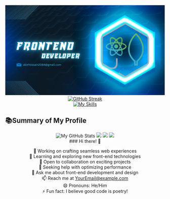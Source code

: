 <div align="center">
  <img src="https://github.com/Abirhossain2084/Abirhossain2084/blob/main/images/abir_git_cover.png?raw=true" alt="Web Developer">
</div>

<div align="center">
  <a href="https://git.io/streak-stats">
    <img src="https://github-readme-streak-stats.herokuapp.com?user=Abirhossain2084&theme=windows-dark&card_width=500" alt="GitHub Streak" />
  </a>
</div>

<div align="center">
  <a href="https://skillicons.dev/icons?i=js,html,css,wasm">
    <img src="https://skillicons.dev/icons?i=js,html,css,wasm" alt="My Skills">
  </a>
</div>




##  📚Summary of My Profile

<div align="center">





  <img src="http://github-profile-summary-cards.vercel.app/api/cards/stats?username=Abirhossain2084&theme=2077" alt="My GitHub Stats">


<img src="http://github-profile-summary-cards.vercel.app/api/cards/profile-details?username=Abirhossain2084&theme=2077" width="900"/>


<img src="http://github-profile-summary-cards.vercel.app/api/cards/repos-per-language?username=Abirhossain2084&theme=github_dark" width="400"/>

<img src="http://github-profile-summary-cards.vercel.app/api/cards/most-commit-language?username=Abirhossain2084&theme=tokyonight" width="400"/>


</div>




<div align="center">
  ### Hi there! 👋

🔭 Working on crafting seamless web experiences  
🌱 Learning and exploring new front-end technologies  
👯 Open to collaboration on exciting projects  
🤔 Seeking help with optimizing performance  
💬 Ask me about front-end development and design  
📫 Reach me at [YourEmail@example.com](mailto:YourEmail@example.com)  
😄 Pronouns: He/Him  
⚡ Fun fact: I believe good code is poetry!
</div>